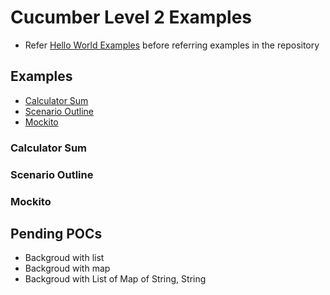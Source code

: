 # Cucumber Level 2 Examples
* Refer [Hello World Examples](https://github.com/avinashbabudonthu/unit-testing/tree/master/cucumber/hello-world#examples) before referring examples in the repository

## Examples
* [Calculator Sum](#calculator-sum)
* [Scenario Outline](#scenario-outline)
* [Mockito](#mockito)

### Calculator Sum

### Scenario Outline

### Mockito

## Pending POCs
* Backgroud with list
* Backgroud with map
* Backgroud with List of Map of String, String